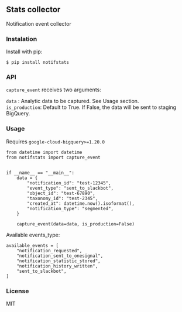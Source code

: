 ## Stats collector

Notification event collector 

### Instalation
Install with pip: 

```
$ pip install notifstats
```

### API
`capture_event` receives two arguments:  

`data` : Analytic data to be captured. See Usage section.  
`is_production`: Default to True. If False, the data will be sent to staging BigQuery.  

### Usage
Requires `google-cloud-bigquery>=1.20.0`

```
from datetime import datetime
from notifstats import capture_event


if __name__ == "__main__":
    data = {
        "notification_id": "test-12345",
        "event_type": "sent_to_slackbot",
        "object_id": "test-67890",
        "taxonomy_id": "test-2345",
        "created_at": datetime.now().isoformat(),
        "notification_type": "segmented",
    }

    capture_event(data=data, is_production=False)
```


Available events_type:  
```
available_events = [
    "notification_requested",
    "notification_sent_to_onesignal",
    "notification_statistic_stored",
    "notification_history_written",
    "sent_to_slackbot",
]
```


### License
MIT